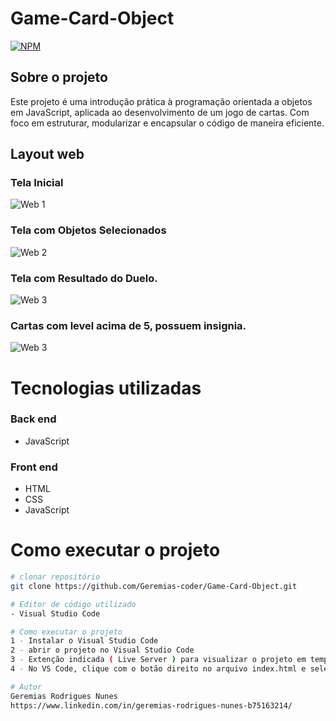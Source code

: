 # Game-Card-Object
[![NPM](https://img.shields.io/npm/l/react)](https://github.com/Geremias-coder/Game-Card-Object/blob/main/LICENSE) 


## Sobre o projeto

Este projeto é uma introdução prática à programação orientada a objetos em JavaScript, aplicada ao desenvolvimento de um jogo de cartas. Com foco em estruturar, modularizar e encapsular o código de maneira eficiente.

## Layout web

### Tela Inicial 
![Web 1](https://github.com/Geremias-coder/assets/blob/main/Game_Card_Object/1-web.jpeg) 

### Tela com Objetos Selecionados 
![Web 2](https://github.com/Geremias-coder/assets/blob/main/Game_Card_Object/2%20-%20web.jpeg)

### Tela com Resultado do Duelo. 
![Web 3](https://github.com/Geremias-coder/assets/blob/main/Game_Card_Object/3%20-%20web.jpeg)

### Cartas com level acima de 5, possuem insignia. 
![Web 3](https://github.com/Geremias-coder/assets/blob/main/Game_Card_Object/4%20-%20web.jpeg)

# Tecnologias utilizadas
### Back end
- JavaScript
### Front end
- HTML
- CSS 
- JavaScript
  
# Como executar o projeto
```bash
# clonar repositório
git clone https://github.com/Geremias-coder/Game-Card-Object.git     

# Editor de código utilizado
- Visual Studio Code 

# Como executar o projeto
1 - Instalar o Visual Studio Code 
2 - abrir o projeto no Visual Studio Code
3 - Extenção indicada ( Live Server ) para visualizar o projeto em tempo real
4 - No VS Code, clique com o botão direito no arquivo index.html e selecione “Open with Live Server”

# Autor
Geremias Rodrigues Nunes
https://www.linkedin.com/in/geremias-rodrigues-nunes-b75163214/


